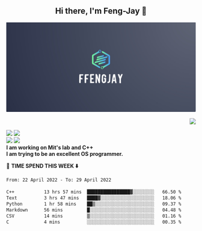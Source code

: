 <h2 align="center"> Hi there, I'm Feng-Jay 👋 </h2>  

![](https://github.com/Feng-Jay/DataStruct/blob/master/Image/1.png)  

<img align="right" src="https://github-readme-stats.vercel.app/api?username=Feng-Jay&show_icons=true&icon_color=CE1D2D&text_color=718096&bg_color=ffffff&hide_title=true" />


&emsp;

![](https://visitor-badge.glitch.me/badge?page_id=Feng-Jay.readme)
![](https://img.shields.io/badge/Concentrate-Cpp-blue)  
![](https://img.shields.io/badge/Rust-primer-orange)
![](https://img.shields.io/badge/Target-OS-9cf)  
**I am working on Mit's lab and C++**  
**I am trying to be an excellent OS programmer.**  


📘 **TIME SPEND THIS WEEK ⬇️**
<!--START_SECTION:waka-->

```text
From: 22 April 2022 - To: 29 April 2022

C++           13 hrs 57 mins  ████████████████▓░░░░░░░░   66.50 %
Text          3 hrs 47 mins   ████▓░░░░░░░░░░░░░░░░░░░░   18.06 %
Python        1 hr 58 mins    ██▒░░░░░░░░░░░░░░░░░░░░░░   09.37 %
Markdown      56 mins         █░░░░░░░░░░░░░░░░░░░░░░░░   04.48 %
CSV           14 mins         ▒░░░░░░░░░░░░░░░░░░░░░░░░   01.16 %
C             4 mins          ░░░░░░░░░░░░░░░░░░░░░░░░░   00.35 %
```

<!--END_SECTION:waka-->
